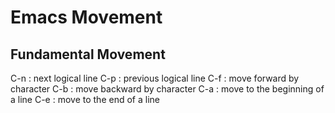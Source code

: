 # Emacs Movement
## Fundamental Movement
C-n : next logical line
C-p : previous logical line
C-f : move forward by character
C-b : move backward by character
C-a : move to the beginning of a line
C-e : move to the end of a line

